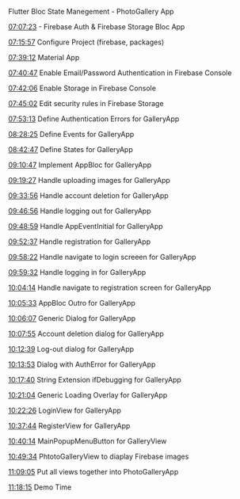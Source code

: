 Flutter Bloc State Manegement - PhotoGallery App

[07:07:23](https://www.youtube.com/watch?v=Mn254cnduOY&list=PL6yRaaP0WPkUf-ff1OX99DVSL1cynLHxO&index=9&t=25643s) - Firebase Auth & Firebase Storage Bloc App 

[07:15:57](https://youtu.be/Mn254cnduOY?list=PL6yRaaP0WPkUf-ff1OX99DVSL1cynLHxO&t=26157) Configure Project (firebase, packages)

[07:39:12](https://youtu.be/Mn254cnduOY?list=PL6yRaaP0WPkUf-ff1OX99DVSL1cynLHxO&t=27552) Material App

[07:40:47](https://youtu.be/Mn254cnduOY?list=PL6yRaaP0WPkUf-ff1OX99DVSL1cynLHxO&t=27647) Enable Email/Password Authentication in Firebase Console

[07:42:06](https://youtu.be/Mn254cnduOY?list=PL6yRaaP0WPkUf-ff1OX99DVSL1cynLHxO&t=27726) Enable Storage in Firebase Console

[07:45:02](https://youtu.be/Mn254cnduOY?list=PL6yRaaP0WPkUf-ff1OX99DVSL1cynLHxO&t=27902) Edit security rules in Firebase Storage

[07:53:13](https://youtu.be/Mn254cnduOY?list=PL6yRaaP0WPkUf-ff1OX99DVSL1cynLHxO&t=28393) Define Authentication Errors for GalleryApp

[08:28:25](https://youtu.be/Mn254cnduOY?list=PL6yRaaP0WPkUf-ff1OX99DVSL1cynLHxO&t=30505) Define Events for GalleryApp

[08:42:47](https://youtu.be/Mn254cnduOY?list=PL6yRaaP0WPkUf-ff1OX99DVSL1cynLHxO&t=31367) Define States for GalleryApp

[09:10:47](https://youtu.be/Mn254cnduOY?list=PL6yRaaP0WPkUf-ff1OX99DVSL1cynLHxO&t=33047) Implement AppBloc for GalleryApp

[09:19:27](https://youtu.be/Mn254cnduOY?list=PL6yRaaP0WPkUf-ff1OX99DVSL1cynLHxO&t=33567) Handle uploading images for GalleryApp

[09:33:56](https://youtu.be/Mn254cnduOY?list=PL6yRaaP0WPkUf-ff1OX99DVSL1cynLHxO&t=34436) Handle account deletion for GalleryApp

[09:46:56](https://youtu.be/Mn254cnduOY?list=PL6yRaaP0WPkUf-ff1OX99DVSL1cynLHxO&t=35216) Handle logging out for GalleryApp

[09:48:59](https://youtu.be/Mn254cnduOY?list=PL6yRaaP0WPkUf-ff1OX99DVSL1cynLHxO&t=35339) Handle AppEventInitial for GalleryApp

[09:52:37](https://youtu.be/Mn254cnduOY?list=PL6yRaaP0WPkUf-ff1OX99DVSL1cynLHxO&t=35558) Handle registration for GalleryApp

[09:58:22](https://youtu.be/Mn254cnduOY?list=PL6yRaaP0WPkUf-ff1OX99DVSL1cynLHxO&t=35903) Handle navigate to login screeen for GalleryApp

[09:59:32](https://youtu.be/Mn254cnduOY?list=PL6yRaaP0WPkUf-ff1OX99DVSL1cynLHxO&t=35974) Handle logging in for GalleryApp 

[10:04:14](https://youtu.be/Mn254cnduOY?list=PL6yRaaP0WPkUf-ff1OX99DVSL1cynLHxO&t=36254) Handle navigate to registration screen for GalleryApp

[10:05:33](https://youtu.be/Mn254cnduOY?list=PL6yRaaP0WPkUf-ff1OX99DVSL1cynLHxO&t=36334) AppBloc Outro for GalleryApp

[10:06:07](https://youtu.be/Mn254cnduOY?list=PL6yRaaP0WPkUf-ff1OX99DVSL1cynLHxO&t=36368) Generic Dialog for GalleryApp

[10:07:55](https://youtu.be/Mn254cnduOY?list=PL6yRaaP0WPkUf-ff1OX99DVSL1cynLHxO&t=36476) Account deletion dialog for GalleryApp

[10:12:39](https://youtu.be/Mn254cnduOY?list=PL6yRaaP0WPkUf-ff1OX99DVSL1cynLHxO&t=36759) Log-out dialog for GalleryApp

[10:13:53](https://youtu.be/Mn254cnduOY?list=PL6yRaaP0WPkUf-ff1OX99DVSL1cynLHxO&t=36833) Dialog with AuthError for GalleryApp

[10:17:40](https://youtu.be/Mn254cnduOY?list=PL6yRaaP0WPkUf-ff1OX99DVSL1cynLHxO&t=37060) String Extension ifDebugging for GalleryApp

[10:21:04](https://youtu.be/Mn254cnduOY?list=PL6yRaaP0WPkUf-ff1OX99DVSL1cynLHxO&t=37264) Generic Loading Overlay for GalleryApp

[10:22:26](https://youtu.be/Mn254cnduOY?list=PL6yRaaP0WPkUf-ff1OX99DVSL1cynLHxO&t=37346) LoginView for GalleryApp

[10:37:44](https://youtu.be/Mn254cnduOY?list=PL6yRaaP0WPkUf-ff1OX99DVSL1cynLHxO&t=38264) RegisterView for GalleryApp

[10:40:14](https://youtu.be/Mn254cnduOY?list=PL6yRaaP0WPkUf-ff1OX99DVSL1cynLHxO&t=38416) MainPopupMenuButton for GalleryView

[10:49:34](https://youtu.be/Mn254cnduOY?list=PL6yRaaP0WPkUf-ff1OX99DVSL1cynLHxO&t=38974) PhtotoGalleryView to diaplay Firebase images

[11:09:05](https://youtu.be/Mn254cnduOY?list=PL6yRaaP0WPkUf-ff1OX99DVSL1cynLHxO&t=40145) Put all views together into PhotoGalleryApp

[11:18:15](https://youtu.be/Mn254cnduOY?list=PL6yRaaP0WPkUf-ff1OX99DVSL1cynLHxO&t=40695) Demo Time
